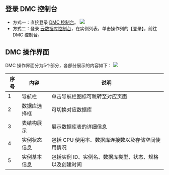## 登录 DMC 控制台
- 方式一：直接登录 [DMC 控制台](https://bj-dmc.cloud.tencent.com/v2/qcloudLogin/login?uInstanceId=cdb-1pe7bexs)。
![](https://main.qcloudimg.com/raw/d666848ef0064752cb5a04f53c59449e.png)
- 方式二：登录 [云数据库控制台](https://console.cloud.tencent.com/cdb)，在实例列表，单击操作列的【登录】，前往 DMC 控制台。

## DMC 操作界面
DMC 操作界面分为5个部分，各部分展示的内容如下：
![](https://main.qcloudimg.com/raw/289a8acff6c587efdd58a1417ba3e697.png)

序号 | 内容|说明
---|---|---
1| 导航栏|单击导航栏图标可跳转至对应页面
2| 数据库选择框|可切换对应数据库
3| 表结构展示|展示数据库表的详细信息
4| 实例状态信息|包括 CPU 使用率、数据库连接数以及存储空间使用情况
5| 实例基本信息|包括实例 ID、实例名、数据库类型、状态、规格以及创建时间


